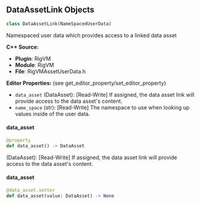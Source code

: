 ## DataAssetLink Objects

```python
class DataAssetLink(NameSpacedUserData)
```

Namespaced user data which provides access to a linked data asset

**C++ Source:**

- **Plugin**: RigVM
- **Module**: RigVM
- **File**: RigVMAssetUserData.h

**Editor Properties:** (see get_editor_property/set_editor_property)

- ``data_asset`` (DataAsset):  [Read-Write] If assigned, the data asset link will provide access to the data asset's content.
- ``name_space`` (str):  [Read-Write] The namespace to use when looking up values inside of the user data.

<a id="unreal.DataAssetLink.data_asset"></a>

#### data_asset

```python
@property
def data_asset() -> DataAsset
```

(DataAsset):  [Read-Write] If assigned, the data asset link will provide access to the data asset's content.

<a id="unreal.DataAssetLink.data_asset"></a>

#### data_asset

```python
@data_asset.setter
def data_asset(value: DataAsset) -> None
```

<a id="unreal.RigVMNativized"></a>